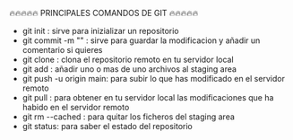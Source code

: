 🔥🔥🔥🔥🔥 PRINCIPALES COMANDOS DE GIT 🔥🔥🔥🔥🔥
- git init : sirve para inizializar un repositorio
- git commit -m "" : sirve para guardar la modificacion y añadir un comentario si   quieres
- git clone : clona el repositorio remoto en tu servidor local
- git add : añadir uno o mas de uno archivos al staging area
- git push -u origin main: para subir lo que has modificado en el servidor remoto
- git pull : para obtener en tu servidor local las modificaciones que ha habido en el servidor remoto
- git rm --cached : para quitar los ficheros del staging area
- git status: para saber el estado del repositorio